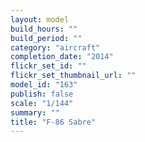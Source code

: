 ```yaml
---
layout: model
build_hours: ""
build_period: ""
category: "aircraft"
completion_date: "2014"
flickr_set_id: ""
flickr_set_thumbnail_url: ""
model_id: "163"
publish: false
scale: "1/144"
summary: ""
title: "F-86 Sabre"
---
```




